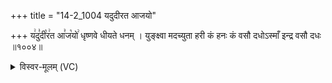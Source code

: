+++
title = "14-2_1004 यदुदीरत आजयो"

+++
य꣢दु꣣दी꣡र꣢त आ꣣ज꣡यो꣢ धृष्णवे धीयते धनम् । युङ्क्ष्वा मदच्युता हरी कं हनः कं वसौ दधोऽस्माँ इन्द्र वसौ दधः ॥१००४॥

<details><summary>विस्वर-मूलम् (VC)</summary>

यदुदीरत आजयो धृष्णवे धीयते धनम् । युङ्क्ष्वा मदच्युता हरी कं हनः कं वसौ दधोऽस्माँ इन्द्र वसौ दधः ॥१००४॥
</details>